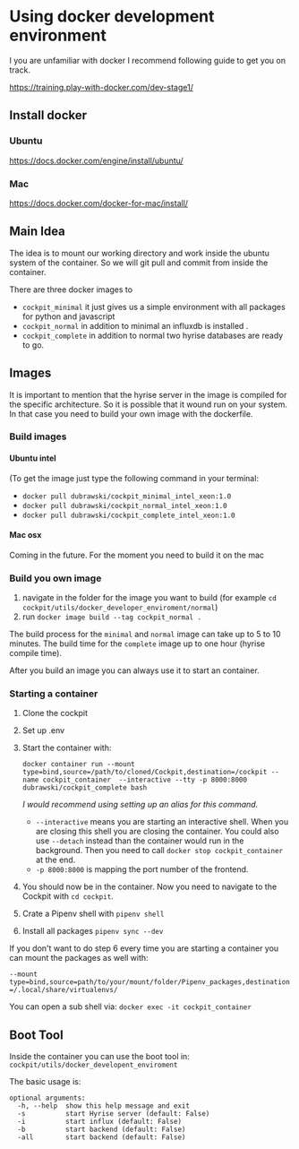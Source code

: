 # Using docker development environment 

I you are unfamiliar with docker I recommend following guide to get you on track. 

https://training.play-with-docker.com/dev-stage1/

## Install docker 

### Ubuntu 

https://docs.docker.com/engine/install/ubuntu/

### Mac 

https://docs.docker.com/docker-for-mac/install/

## Main Idea 

The idea is to mount our working directory and work inside the ubuntu system of the container. So we will git pull and commit from inside the container.

There are three docker images to

* `cockpit_minimal` it just gives us a simple environment with all packages for python and javascript
* `cockpit_normal` in addition to minimal an influxdb is installed .
* `cockpit_complete` in addition to normal two hyrise databases are ready to go.

## Images

It is important to mention that the hyrise server in the image  is compiled for the specific architecture. So it is possible that it wound run on your system. In that case you need to build your own image with the dockerfile. 

### Build images

#### Ubuntu intel
(To get the image just type the following command in your terminal:  

* `docker pull dubrawski/cockpit_minimal_intel_xeon:1.0`
* `docker pull dubrawski/cockpit_normal_intel_xeon:1.0`
* `docker pull dubrawski/cockpit_complete_intel_xeon:1.0`

#### Mac osx
Coming in the future.
For the moment you need to build it on the mac
 
### Build you own image 

1. navigate in the folder for the image you want to build (for example `cd cockpit/utils/docker_developer_enviroment/normal`)
2. run `docker image build --tag cockpit_normal .`

The build process for the `minimal` and `normal` image can take up to 5 to 10 minutes. The build time for the `complete` image up to one hour (hyrise compile time).

After you build an image you can always use it to start an container. 

### Starting a container 

1. Clone the cockpit
2. Set up .env 
3. Start the container with: 
	```
	docker container run --mount type=bind,source=/path/to/cloned/Cockpit,destination=/cockpit --name cockpit_container  --interactive --tty -p 8000:8000 dubrawski/cockpit_complete bash
	```
	*I would recommend using setting up an alias for this command.*
	 
	* `--interactive` means you are starting an interactive shell. When you are closing this shell you are closing the container. You could also use `--detach` instead than the container would run in the background. Then you need to call `docker stop cockpit_container` at the end. 
	* `-p 8000:8000` is mapping the port number of the frontend. 

4. You should now be in the container. Now you need to navigate to the Cockpit with `cd cockpit`.
5. Crate a Pipenv shell with `pipenv shell`
6. Install all packages `pipenv sync --dev`

If you don't want to do step 6 every time you are starting a container you can mount the packages as well with: 

`--mount type=bind,source=path/to/your/mount/folder/Pipenv_packages,destination=/.local/share/virtualenvs/`

You can open a sub shell via: 
`docker exec -it cockpit_container` 


## Boot Tool

Inside the container you can use the boot tool in: 
`cockpit/utils/docker_developent_enviroment`   

The basic usage is: 

```
optional arguments:
  -h, --help  show this help message and exit
  -s          start Hyrise server (default: False)
  -i          start influx (default: False)
  -b          start backend (default: False)
  -all        start backend (default: False)
```


